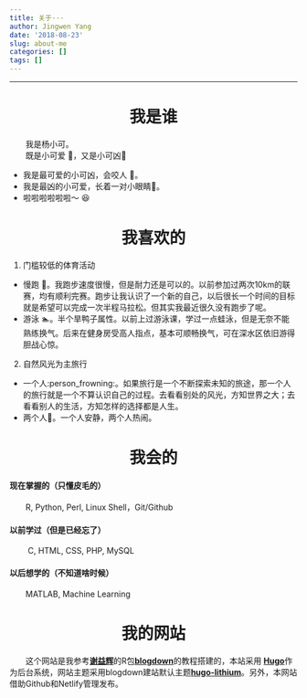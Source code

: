 ```yaml
---
title: 关于···
author: Jingwen Yang
date: '2018-08-23'
slug: about-me
categories: []
tags: []
---
```

-----
# <center>我是谁</center >
&emsp;&emsp;我是杨小可。</br>
&emsp;&emsp;既是小可爱 :cherry_blossom:，又是小可凶:imp:</br>

- 我是最可爱的小可凶，会咬人 :imp:。</br>
- 我是最凶的小可爱，长着一对小眼睛:cherry_blossom:。</br>
- 啦啦啦啦啦啦～ :laughing:

# <center>我喜欢的</center >
1. 门槛较低的体育活动
  - 慢跑 :runner:。我跑步速度很慢，但是耐力还是可以的。以前参加过两次10km的联赛，均有顺利完赛。跑步让我认识了一个新的自己，以后很长一个时间的目标就是希望可以完成一次半程马拉松。但其实我最近很久没有跑步了呢。</br>
  - 游泳 :swimmer:。半个旱鸭子属性。以前上过游泳课，学过一点蛙泳，但是无奈不能熟练换气。后来在健身房受高人指点，基本可顺畅换气，可在深水区依旧游得胆战心惊。</br>
2. 自然风光为主旅行
 - 一个人:person_frowning:。如果旅行是一个不断探索未知的旅途，那一个人的旅行就是一个不算认识自己的过程。去看看别处的风光，方知世界之大；去看看别人的生活，方知怎样的选择都是人生。
 - 两个人:two_women_holding_hands:。一个人安静，两个人热闹。


# <center>我会的</center >
#### 现在掌握的（只懂皮毛的）
&emsp;&emsp;R, Python, Perl, Linux Shell，Git/Github
#### 以前学过（但是已经忘了）
&emsp;&emsp; C, HTML, CSS, PHP, MySQL
#### 以后想学的（不知道啥时候）
&emsp;&emsp;MATLAB, Machine Learning

# <center>我的网站</center >
&emsp;&emsp;这个网站是我参考[**谢益辉**](https://github.com/yihui/hugo-lithium)的R包[**blogdown**](https://github.com/rstudio/blogdown)的教程搭建的，本站采用 [**Hugo**](https://gohugo.io)作为后台系统，网站主题采用blogdown建站默认主题[**hugo-lithium**](https://github.com/jrutheiser/hugo-lithium-theme)。另外，本网站借助Github和Netlify管理发布。
